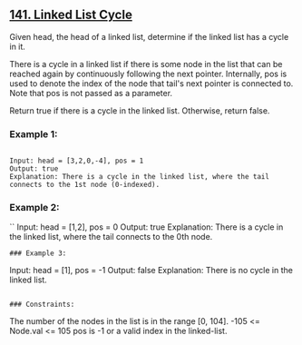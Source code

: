 ## [141. Linked List Cycle](https://leetcode.com/problems/linked-list-cycle/description/)

Given head, the head of a linked list, determine if the linked list has a cycle in it.

There is a cycle in a linked list if there is some node in the list that can be reached again by continuously following the next pointer. Internally, pos is used to denote the index of the node that tail's next pointer is connected to. Note that pos is not passed as a parameter.

Return true if there is a cycle in the linked list. Otherwise, return false.

 

### Example 1:
```

Input: head = [3,2,0,-4], pos = 1
Output: true
Explanation: There is a cycle in the linked list, where the tail connects to the 1st node (0-indexed).
```
### Example 2:

``
Input: head = [1,2], pos = 0
Output: true
Explanation: There is a cycle in the linked list, where the tail connects to the 0th node.
```
### Example 3:

```
Input: head = [1], pos = -1
Output: false
Explanation: There is no cycle in the linked list.
 ```

### Constraints:
```
The number of the nodes in the list is in the range [0, 104].
-105 <= Node.val <= 105
pos is -1 or a valid index in the linked-list.
```
